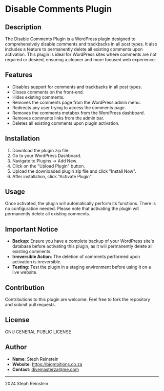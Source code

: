 # Disable Comments Plugin

## Description

The Disable Comments Plugin is a WordPress plugin designed to comprehensively disable comments and trackbacks in all post types. It also includes a feature to permanently delete all existing comments upon activation. This plugin is ideal for WordPress sites where comments are not required or desired, ensuring a cleaner and more focused web experience.

## Features

- Disables support for comments and trackbacks in all post types.
- Closes comments on the front-end.
- Hides existing comments.
- Removes the comments page from the WordPress admin menu.
- Redirects any user trying to access the comments page.
- Removes the comments metabox from the WordPress dashboard.
- Removes comments links from the admin bar.
- Deletes all existing comments upon plugin activation.

## Installation

1. Download the plugin zip file.
2. Go to your WordPress Dashboard.
3. Navigate to Plugins → Add New.
4. Click on the "Upload Plugin" button.
5. Upload the downloaded plugin zip file and click "Install Now".
6. After installation, click "Activate Plugin".

## Usage

Once activated, the plugin will automatically perform its functions. There is no configuration needed. Please note that activating the plugin will permanently delete all existing comments.

## Important Notice

- **Backup**: Ensure you have a complete backup of your WordPress site's database before activating this plugin, as it will permanently delete all existing comments.
- **Irreversible Action**: The deletion of comments performed upon activation is irreversible.
- **Testing**: Test the plugin in a staging environment before using it on a live website.

## Contribution

Contributions to this plugin are welcome. Feel free to fork the repository and submit pull requests.

## License

GNU GENERAL PUBLIC LICENSE

## Author

- **Name**: Steph Reinstein
- **Website**: https://bigmbitions.co.za
- **Contact**: divemasterza@me.com

---

2024 Steph Reinstein
